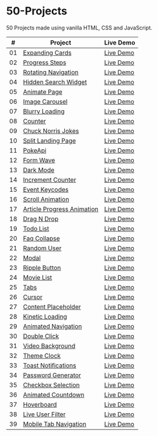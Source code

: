 # 50-Projects

50 Projects made using vanilla HTML, CSS and JavaScript.

|  #  | Project                                                                                                                     | Live Demo                                                                         |
| :-: | --------------------------------------------------------------------------------------------------------------------------- | --------------------------------------------------------------------------------- |
| 01 | [Expanding Cards](https://github.com/hamzaejaz787/50-Projects/tree/main/Expanding%20Cards) | [Live Demo](https://expanding-cards-p5001.netlify.app/)
| 02 | [Progress Steps](https://github.com/hamzaejaz787/50-Projects/tree/main/Progress%20Steps) | [Live Demo](https://festive-cori-4e6fb3.netlify.app/)
| 03 | [Rotating Navigation](https://github.com/hamzaejaz787/50-Projects/tree/main/Rotating%20Navigation) | [Live Demo](https://rotating-animatednav.netlify.app/)
| 04 | [Hidden Search Widget](https://github.com/hamzaejaz787/50-Projects/tree/main/Hidden%20Search%20Widget) | [Live Demo](https://hidden-searchwidget.netlify.app/)
| 05 | [Animate Page](https://github.com/hamzaejaz787/50-Projects/tree/main/Animate%20Page) | [Live Demo](https://sad-lalande-bb47a7.netlify.app/)
| 06 | [Image Carousel](https://github.com/hamzaejaz787/50-Projects/tree/main/Image%20Carousel) | [Live Demo](https://vigorous-euler-32c98e.netlify.app/)
| 07 | [Blurry Loading](https://github.com/hamzaejaz787/50-Projects/tree/main/Blurry%20Loading) | [Live Demo](https://blurry-load.netlify.app/)
| 08 | [Counter](https://github.com/hamzaejaz787/50-Projects/tree/main/Counter) | [Live Demo](https://countersimple.netlify.app/)
| 09 | [Chuck Norris Jokes](https://github.com/hamzaejaz787/50-Projects/tree/main/Chuck%20Norris%20Jokes) | [Live Demo](https://chuck-norrisapi.netlify.app/)
| 10 | [Split Landing Page](https://github.com/hamzaejaz787/50-Projects/tree/main/Split%20Landing%20Page) | [Live Demo](https://youthful-volhard-9ece9a.netlify.app/)
| 11 | [PokeApi](https://github.com/hamzaejaz787/50-Projects/tree/main/Pokeapi) | [Live Demo](https://zen-ramanujan-0c28e6.netlify.app/)
| 12 | [Form Wave](https://github.com/hamzaejaz787/50-Projects/tree/main/Form%20Wave) | [Live Demo](https://amazing-wing-02c25f.netlify.app/)
| 13 | [Dark Mode](https://github.com/hamzaejaz787/50-Projects/tree/main/Dark%20Mode) | [Live Demo](https://daark-mode.netlify.app/)
| 14 | [Increment Counter](https://github.com/hamzaejaz787/50-Projects/tree/main/Increment%20Counter) | [Live Demo](https://venerable-sopapillas-9ff380.netlify.app/)
| 15 | [Event Keycodes](https://github.com/hamzaejaz787/50-Projects/tree/main/Event%20Keycodes) | [Live Demo](https://phenomenal-medovik-825e83.netlify.app/)
| 16 | [Scroll Animation](https://github.com/hamzaejaz787/50-Projects/tree/main/Scroll%20Animation) | [Live Demo](https://euphonious-muffin-977499.netlify.app/)
| 17 | [Article Progress Animation](https://github.com/hamzaejaz787/50-Projects/tree/main/Article%20Progress) | [Live Demo](https://benevolent-paletas-ca3557.netlify.app/)
| 18 | [Drag N Drop](https://github.com/hamzaejaz787/50-Projects/tree/main/Drag%20N%20Drop) | [Live Demo](https://jovial-lily-b081bf.netlify.app/)
| 19 | [Todo List](https://github.com/hamzaejaz787/50-Projects/tree/main/Todo%20List) | [Live Demo](https://sage-quokka-0361a4.netlify.app/)
| 20 | [Faq Collapse](https://github.com/hamzaejaz787/50-Projects/tree/main/Faq%20Collapse) | [Live Demo](https://tourmaline-unicorn-1e395b.netlify.app/)
| 21 | [Random User](https://github.com/hamzaejaz787/50-Projects/tree/main/Random%20User) | [Live Demo](https://50projects-randomuser.netlify.app/)
| 22 | [Modal](https://github.com/hamzaejaz787/50-Projects/tree/main/Modal) | [Live Demo](https://50projects-modal.netlify.app/)
| 23 | [Ripple Button](https://github.com/hamzaejaz787/50-Projects/tree/main/Ripple%20Button) | [Live Demo](https://50projects-buttonripple.netlify.app/)
| 24 | [Movie List](https://github.com/hamzaejaz787/50-Projects/tree/main/Movie%20List) | [Live Demo](https://50projects-movielist.netlify.app/)
| 25 | [Tabs](https://github.com/hamzaejaz787/50-Projects/tree/main/Tabs) | [Live Demo](https://50projects-tabs.netlify.app/)
| 26 | [Cursor](https://github.com/hamzaejaz787/50-Projects/tree/main/Cursor) | [Live Demo](https://50projects-cursor.netlify.app/)
| 27 | [Content Placeholder](https://github.com/hamzaejaz787/50-Projects/tree/main/Content%20Placeholder) | [Live Demo](https://50projects-contentplaceholder.netlify.app/)
| 28 | [Kinetic Loading](https://github.com/hamzaejaz787/50-Projects/tree/main/Kinetic%20Loading) | [Live Demo](https://50projects-kineticloading.netlify.app/)
| 29 | [Animated Navigation](https://github.com/hamzaejaz787/50-Projects/tree/main/Animated%20Navigation) | [Live Demo](https://50projects-animatednav.netlify.app/)
| 30 | [Double Click](https://github.com/hamzaejaz787/50-Projects/tree/main/Double%20Click) | [Live Demo](https://50projects-doubleclick.netlify.app/)
| 31 | [Video Background](https://github.com/hamzaejaz787/50-Projects/tree/main/Video%20Background) | [Live Demo](https://50projects-videobackground.netlify.app/)
| 32 | [Theme Clock](https://github.com/hamzaejaz787/50-Projects/tree/main/Theme%20Clock) | [Live Demo](https://50projects-themeclock.netlify.app/)
| 33 | [Toast Notifications](https://github.com/hamzaejaz787/50-Projects/tree/main/Toast%20Notifications) | [Live Demo](https://50projects-toastnotifications.netlify.app/)
| 34 | [Password Generator](https://github.com/hamzaejaz787/50-Projects/tree/main/Password%20Generator) | [Live Demo](https://50projects-passwordgenerator.netlify.app/)
| 35 | [Checkbox Selection](https://github.com/hamzaejaz787/50-Projects/tree/main/Checkbox%20Selection) | [Live Demo](https://50projects-selectioncheckbox.netlify.app/)
| 36 | [Animated Countdown](https://github.com/hamzaejaz787/50-Projects/tree/main/Animated%20Countdown) | [Live Demo](https://50projects-animatedcountdown.netlify.app/)
| 37 | [Hoverboard](https://github.com/hamzaejaz787/50-Projects/tree/main/Hoverboard) | [Live Demo](https://50projects-hoverboard.netlify.app/)
| 38 | [Live User Filter](https://github.com/hamzaejaz787/50-Projects/tree/main/Live%20User%20Filter) | [Live Demo](https://50projects-liveuserfilter.netlify.app/)
| 39 | [Mobile Tab Navigation](https://github.com/hamzaejaz787/50-Projects/tree/main/Mobile%20Tab%20Navigation) | [Live Demo](https://50projects-mobiletabnavigation.netlify.app/)
